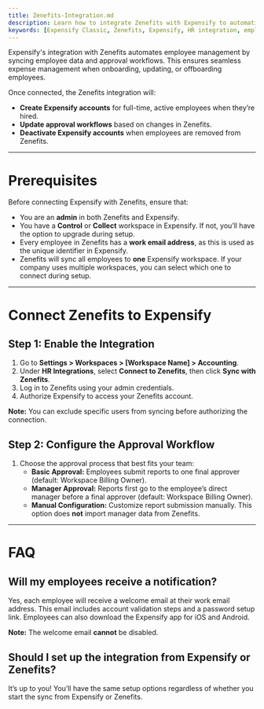 ```yaml
---
title: Zenefits-Integration.md
description: Learn how to integrate Zenefits with Expensify to automatically sync employees and manage approvals.
keywords: [Expensify Classic, Zenefits, Expensify, HR integration, employee sync, approval workflow]
---
```

<div id="expensify-classic" markdown="1">

Expensify's integration with Zenefits automates employee management by syncing employee data and approval workflows. This ensures seamless expense management when onboarding, updating, or offboarding employees.

Once connected, the Zenefits integration will:
- **Create Expensify accounts** for full-time, active employees when they’re hired.
- **Update approval workflows** based on changes in Zenefits.
- **Deactivate Expensify accounts** when employees are removed from Zenefits.

---

# Prerequisites

Before connecting Expensify with Zenefits, ensure that:
- You are an **admin** in both Zenefits and Expensify.
- You have a **Control** or **Collect** workspace in Expensify. If not, you’ll have the option to upgrade during setup.
- Every employee in Zenefits has a **work email address**, as this is used as the unique identifier in Expensify.
- Zenefits will sync all employees to **one** Expensify workspace. If your company uses multiple workspaces, you can select which one to connect during setup.

---

# Connect Zenefits to Expensify

## Step 1: Enable the Integration
1. Go to **Settings > Workspaces > [Workspace Name] > Accounting**.
2. Under **HR Integrations**, select **Connect to Zenefits**, then click **Sync with Zenefits**.
3. Log in to Zenefits using your admin credentials.
4. Authorize Expensify to access your Zenefits account.

**Note:** You can exclude specific users from syncing before authorizing the connection.

## Step 2: Configure the Approval Workflow
1. Choose the approval process that best fits your team:
   - **Basic Approval:** Employees submit reports to one final approver (default: Workspace Billing Owner).
   - **Manager Approval:** Reports first go to the employee’s direct manager before a final approver (default: Workspace Billing Owner).
   - **Manual Configuration:** Customize report submission manually. This option does **not** import manager data from Zenefits.

---

# FAQ

## Will my employees receive a notification?
Yes, each employee will receive a welcome email at their work email address. This email includes account validation steps and a password setup link. Employees can also download the Expensify app for iOS and Android.

**Note:** The welcome email **cannot** be disabled.

## Should I set up the integration from Expensify or Zenefits?
It’s up to you! You’ll have the same setup options regardless of whether you start the sync from Expensify or Zenefits.

</div>
